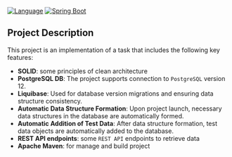 [![Language](https://img.shields.io/badge/Language-Russian-blue.svg)](README.ru-RU.md)
[![Spring Boot](https://img.shields.io/badge/-Spring%20Boot-green)](https://spring.io/projects/spring-boot)
## Project Description
This project is an implementation of a task that includes the following key features:

- ****SOLID****: some principles of clean architecture
- ****PostgreSQL DB****: The project supports connection to `PostgreSQL` version 12.
- ****Liquibase****: Used for database version migrations and ensuring data structure consistency.
- ****Automatic Data Structure Formation****: Upon project launch, necessary data structures in the database are automatically formed.
- ****Automatic Addition of Test Data****: After data structure formation, test data objects are automatically added to the database.
- ****REST API endpoints****: some `REST API` endpoints to retrieve data
- ****Apache Maven****: for manage and build project 


